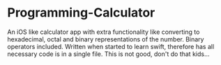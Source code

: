 # Programming-Calculator

An iOS like calculator app with extra functionality like converting to hexadecimal, octal and binary representations of the number. Binary operators included. Written when started to learn swift, therefore has all necessary code is in a single file. This is not good, don't do that kids...
